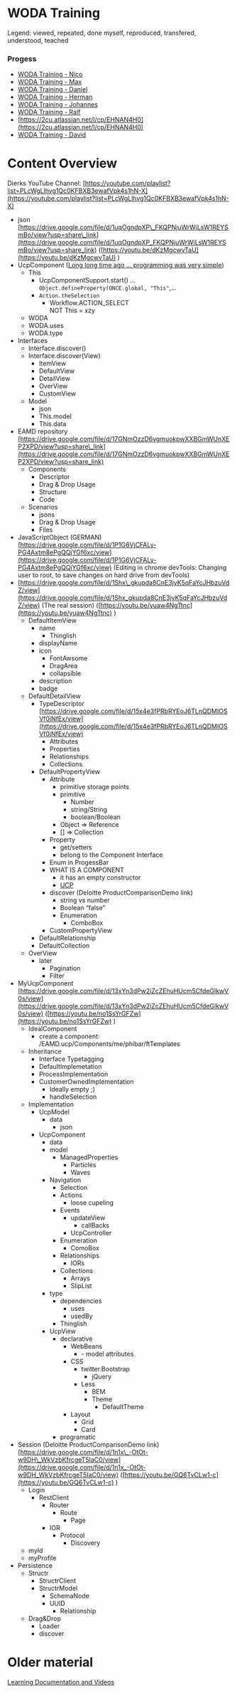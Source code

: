 # WODA Training

Legend: viewed, repeated, done myself, reproduced, transfered, understood, teached

### Progess

- [WODA Training - Nico](./2cu.atlassian.net/wiki/spaces/CCU/pages/1856536577/WODA_Training_-_Nico.md)
- [WODA Training - Max](./2cu.atlassian.net/wiki/spaces/CCU/pages/1856995358/WODA_Training_-_Max.md)
- [WODA Training - Daniel](./2cu.atlassian.net/wiki/spaces/CCU/pages/1866203137/WODA_Training_-_Daniel.md)
- [WODA Training - Herman](./2cu.atlassian.net/wiki/spaces/CCU/pages/1868890113/WODA_Training_-_Herman.md)
- [WODA Training - Johannes](./2cu.atlassian.net/wiki/spaces/CCU/pages/1870561285/WODA_Training_-_Johannes.md)
- [WODA Training - Ralf](./2cu.atlassian.net/wiki/spaces/CCU/pages/1876918273/WODA_Training_-_Ralf.md)
- [https://2cu.atlassian.net/l/cp/EHNAN4H0](https://2cu.atlassian.net/l/cp/EHNAN4H0)
- [WODA Training - David](./2cu.atlassian.net/wiki/spaces/CCU/pages/1977417729/WODA_Training_-_David.md)

# Content Overview

Dierks YouTube Channel: [https://youtube.com/playlist?list=PLcWgLlhvg1Qc0KFBXB3ewafVpk4s1hN-X](https://youtube.com/playlist?list=PLcWgLlhvg1Qc0KFBXB3ewafVpk4s1hN-X)

- json [https://drive.google.com/file/d/1uqOgndpXP\_FKQPNjuWrWiLsW1REYSmBo/view?usp=share\_link](https://drive.google.com/file/d/1uqOgndpXP_FKQPNjuWrWiLsW1REYSmBo/view?usp=share_link) ([https://youtu.be/dKzMgcwvTaU](https://youtu.be/dKzMgcwvTaU) )
- UcpComponent ([Long long time ago ... programming was very simple](https://dev.wo-da.de/RAW/videos/UCP/UCP.mp4))
  - This
    - UcpComponentSupport.start() …`Object.defineProperty(ONCE.global, "This"`,…
    - `Action.theSelection`
      - Workflow.ACTION\_SELECT  
NOT This = xzy
  - WODA
  - WODA.uses
  - WODA.type
- Interfaces
  - Interface.discover()
  - Interface.discover(View)
    - ItemView
    - DefaultView
    - DetailView
    - OverView
    - CustomView
  - Model
    - json
    - This.model
    - This.data
- EAMD repository [https://drive.google.com/file/d/17GNmOzzD6vgmuokpwXXBGmWUnXEP2XPD/view?usp=share\_link](https://drive.google.com/file/d/17GNmOzzD6vgmuokpwXXBGmWUnXEP2XPD/view?usp=share_link)
  - Components
    - Descriptor
    - Drag & Drop Usage
    - Structure
    - Code
  - Scenarios
    - jsons
    - Drag & Drop Usage
    - Files
- JavaScriptObject (GERMAN) [https://drive.google.com/file/d/1P1G6VjCFALy-PG4Axtm8ePgQQjYGf6xc/view](https://drive.google.com/file/d/1P1G6VjCFALy-PG4Axtm8ePgQQjYGf6xc/view) (Editing in chrome devTools: Changing user to root, to save changes on hard drive from devTools)
- [https://drive.google.com/file/d/1Shx\_gkupda8CnE3jyK5qFaYcJHbzuVdZ/view](https://drive.google.com/file/d/1Shx_gkupda8CnE3jyK5qFaYcJHbzuVdZ/view) (The real session) ([https://youtu.be/yuaw4NgTtnc](https://youtu.be/yuaw4NgTtnc) )
  - DefaultItemView
    - name
      - Thinglish
    - displayName
    - icon
      - FontAwsome
      - DragArea
      - collapsible
    - description
    - badge
  - DefaultDetailView
    - TypeDescriptor [https://drive.google.com/file/d/15x4e3fPRbRYEoJ6TLnQDMIOSVf0iNfEx/view](https://drive.google.com/file/d/15x4e3fPRbRYEoJ6TLnQDMIOSVf0iNfEx/view)
      - Attributes
      - Properties
      - Relationships
      - Collections
    - DefaultPropertyView
      - Attribute
        - primitive storage points
        - primitive
          - Number
          - string/String
          - boolean/Boolean
        - Object => Reference
        - \[\] => Collection
      - Property
        - get/setters
        - belong to the Component Interface
      - Enum in ProgessBar
      - WHAT IS A COMPONENT
        - it has an empty constructor
        - [UCP](../../development/coast/eamducp-repository/ucp.md)
      - discover (Deloitte ProductComparisonDemo link)
        - string vs number
        - Boolean “false“
        - Enumeration
          - ComboBox
      - CustomPropertyView
    - DefaultRelationship
    - DefaultCollection
  - OverView
    - later
      - Pagination
      - Filter
- MyUcpComponent [https://drive.google.com/file/d/13xYn3dPw2iZcZEhuHUcm5CfdeGlkwV0s/view](https://drive.google.com/file/d/13xYn3dPw2iZcZEhuHUcm5CfdeGlkwV0s/view) ([https://youtu.be/no1SsYrGFZw](https://youtu.be/no1SsYrGFZw) )
  - IdealComponent
    - create a component: /EAMD.ucp/Components/me/phibar/ftTemplates
  - Inheritance
    - Interface Typetagging
    - DefaultImplemetation
    - ProcessImplementation
    - CustomerOwnedImplementation
      - Ideally empty ;)
      - handleSelection
  - Implementation
    - UcpModel
      - data
        - json
    - UcpComponent
      - data
      - model
        - ManagedProperties
          - Particles
          - Waves
      - Navigation
        - Selection
        - Actions
          - loose cupeling
        - Events
          - updateView
            - callBacks
          - UcpController
        - Enumeration
          - ComoBox
        - Relationships
          - IORs
        - Collections
          - Arrays
          - SlipList
      - type
        - dependencies
          - uses
          - usedBy
        - Thinglish
      - UcpView
        - declarative
          - WebBeans
            - <custom-tag>
              - model attributes
          - CSS
            - twitter.Bootstrap
              - jQuery
            - Less
              - BEM
              - Theme
                - DefaultTheme
          - Layout
            - Grid
            - Card
        - programatic
- Session (Deloitte ProductComparisonDemo link) [https://drive.google.com/file/d/1n1x\_-OtOt-w9DH\_WkVzbKfrcgeT5IaC0/view](https://drive.google.com/file/d/1n1x_-OtOt-w9DH_WkVzbKfrcgeT5IaC0/view) ([https://youtu.be/GQ6TvCLw1-c](https://youtu.be/GQ6TvCLw1-c) )
  - Login
    - RestClient
      - Router
        - Route
          - Page
      - IOR
        - Protocol
          - Discovery
  - myId
  - myProfile
- Persistence
  - Structr
    - StructrClient
    - StructrModel
      - SchemaNode
      - UUID
        - Relationship
  - Drag&Drop
    - Loader
    - discover

# Older material

[Learning Documentation and Videos](../../development/learning-documentation-and-videos.md)